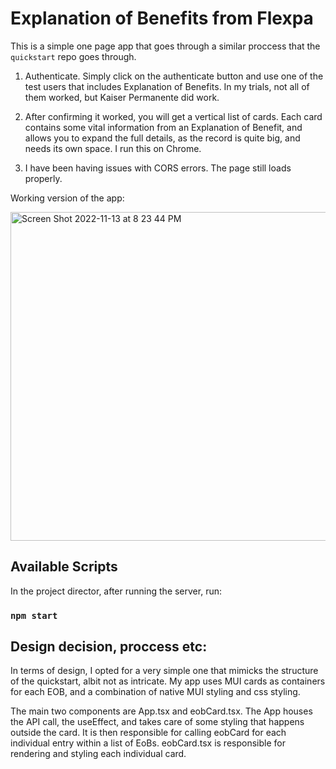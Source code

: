 # Explanation of Benefits from Flexpa

This is a simple one page app that goes through a similar proccess that the `quickstart` repo goes through.

1. Authenticate. Simply click on the authenticate button and use one of the test users that includes Explanation of Benefits. In my trials, not all of them worked, but Kaiser Permanente did work.

2. After confirming it worked, you will get a vertical list of cards. Each card contains some vital information from an Explanation of Benefit, and allows you to expand the full details, as the record is quite big, and needs its own space. I run this on Chrome. 

3. I have been having issues with CORS errors. The page still loads properly.

Working version of the app:

<img width="526" alt="Screen Shot 2022-11-13 at 8 23 44 PM" src="https://user-images.githubusercontent.com/52838675/201557010-327a5cdc-433f-462b-88b8-e91372ab712c.png">


## Available Scripts

In the project director, after running the server, run:

### `npm start`


## Design decision, proccess etc:

In terms of design, I opted for a very simple one that mimicks the structure of the quickstart, albit not as intricate. My app uses MUI cards as containers for each EOB, and a combination of native MUI styling and css styling. 

The main two components are App.tsx and eobCard.tsx. The App houses the API call, the useEffect, and takes care of some styling that happens outside the card. It is then responsible for calling eobCard for each individual entry within a list of EoBs. eobCard.tsx is responsible for rendering and styling each individual card.
